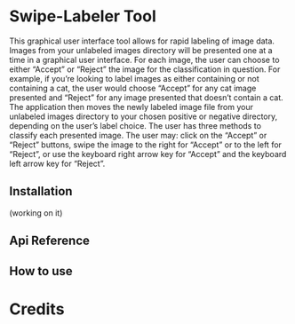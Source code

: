 # Swipe-Labeler Tool

This graphical user interface tool allows for rapid labeling of image data. Images from your unlabeled images directory will be presented one at a time in a graphical user interface. For each image, the user can choose to either “Accept” or “Reject” the image for the classification in question. For example, if you’re looking to label images as either containing or not containing a cat, the user would choose “Accept” for any cat image presented and “Reject” for any image presented that doesn’t contain a cat. The application then moves the newly labeled image file from your unlabeled images directory to your chosen positive or negative directory, depending on the user’s label choice. The user has three methods to classify each presented image.  The user may: click on the “Accept” or “Reject” buttons, swipe the image to the right for “Accept” or to the left for “Reject”, or use the keyboard right arrow key for “Accept” and the keyboard left arrow key for “Reject”.

## Installation

(working on it)

## Api Reference

## How to use

# Credits